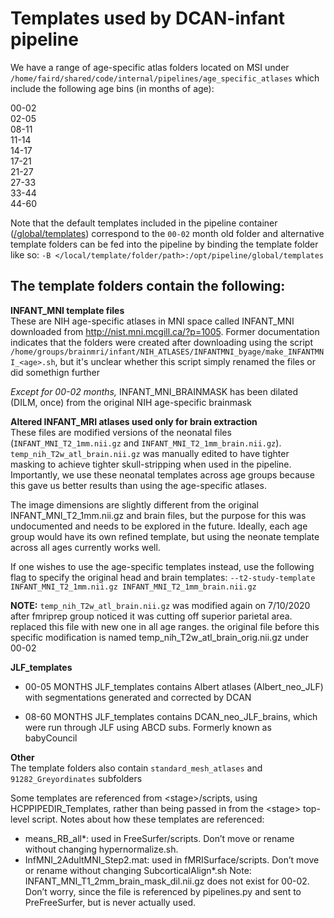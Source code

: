 # Templates used by DCAN-infant pipeline

We have a range of age-specific atlas folders located on MSI under `/home/faird/shared/code/internal/pipelines/age_specific_atlases` which include the following age bins (in months of age):

00-02 \
02-05 \
08-11 \
11-14 \
14-17 \
17-21 \
21-27 \
27-33 \
33-44 \
44-60 

Note that the default templates included in the pipeline container ([/global/templates](https://github.com/DCAN-Labs/dcan-infant-pipeline/tree/main/global/templates)) correspond to the `00-02` month old folder and alternative template folders can be fed into the pipeline by binding the template folder like so: `-B </local/template/folder/path>:/opt/pipeline/global/templates`

## The template folders contain the following:

**INFANT_MNI template files** \
These are NIH age-specific atlases in MNI space called INFANT_MNI downloaded from http://nist.mni.mcgill.ca/?p=1005. Former documentation indicates that the folders were created after downloading using the script `/home/groups/brainmri/infant/NIH_ATLASES/INFANTMNI_byage/make_INFANTMNI_<age>.sh`, but it's unclear whether this script simply renamed the files or did somethign further 

*Except for 00-02 months,* INFANT_MNI_BRAINMASK has been dilated (DILM, once) from the original NIH age-specific brainmask


**Altered INFANT_MRI atlases used only for brain extraction** \
These files are modified versions of the neonatal files (`INFANT_MNI_T2_1mm.nii.gz` and `INFANT_MNI_T2_1mm_brain.nii.gz`). `temp_nih_T2w_atl_brain.nii.gz` was manually edited to have tighter masking to achieve tighter skull-stripping when used in the pipeline. Importantly, we use these neonatal templates across age groups because this gave us better results than using the age-specific atlases.

The image dimensions are slightly different from the original INFANT_MNI_T2_1mm.nii.gz and brain files, but the purpose for this was undocumented and needs to be explored in the future. Ideally, each age group would have its own refined template, but using the neonate template across all ages currently works well.

If one wishes to use the age-specific templates instead, use the following flag to specify the original head and brain templates: 
`--t2-study-template INFANT_MNI_T2_1mm.nii.gz INFANT_MNI_T2_1mm_brain.nii.gz`

**NOTE:** `temp_nih_T2w_atl_brain.nii.gz` was modified again on 7/10/2020 after fmriprep group noticed it was cutting off superior parietal area. replaced this file with new one in all age ranges. the original file before this specific modification is named temp_nih_T2w_atl_brain_orig.nii.gz under 00-02

**JLF_templates** 
- 00-05 MONTHS JLF_templates contains Albert atlases (Albert_neo_JLF) with segmentations generated and corrected by DCAN

- 08-60 MONTHS JLF_templates contains DCAN_neo_JLF_brains, which were run through JLF using ABCD subs. Formerly known as babyCouncil

**Other** \
The template folders also contain `standard_mesh_atlases` and `91282_Greyordinates` subfolders

Some templates are referenced from &lt;stage>/scripts, using HCPPIPEDIR_Templates, rather than being passed in from the &lt;stage> top-level script. Notes about how these templates are referenced:

* means_RB_all*: used in FreeSurfer/scripts. Don’t move or rename without changing hypernormalize.sh.
* InfMNI_2AdultMNI_Step2.mat: used in fMRISurface/scripts. Don’t move or rename without changing SubcorticalAlign*.sh
Note: INFANT_MNI_T1_2mm_brain_mask_dil.nii.gz does not exist for 00-02. Don’t worry, since the file is referenced by pipelines.py and sent to PreFreeSurfer, but is never actually used.


